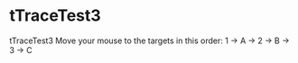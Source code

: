 # tTraceTest3
tTraceTest3 
Move your mouse to the targets in this order: 1 -> A -> 2 -> B -> 3 -> C
